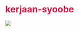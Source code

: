<h1 style="color:crimson;"> kerjaan-syoobe</h1>

<img src="https://blog.syoobe.co.id/wp-content/uploads/2020/10/revolution-marketplace.jpg">

